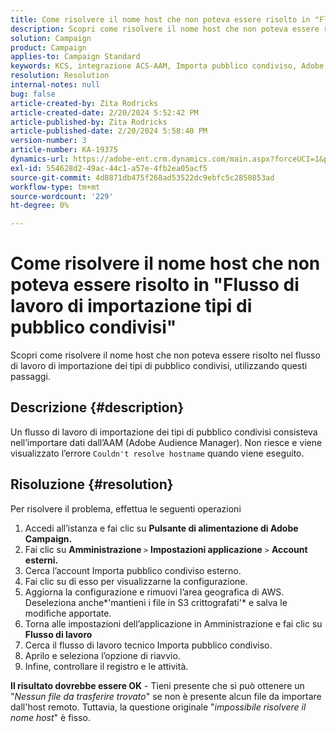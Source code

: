```yaml
---
title: Come risolvere il nome host che non poteva essere risolto in "Flusso di lavoro di importazione tipi di pubblico condivisi"
description: Scopri come risolvere il nome host che non poteva essere risolto in Flusso di lavoro di importazione tipi di pubblico condivisi
solution: Campaign
product: Campaign
applies-to: Campaign Standard
keywords: KCS, integrazione ACS-AAM, Importa pubblico condiviso, Adobe Campaign Standard,
resolution: Resolution
internal-notes: null
bug: false
article-created-by: Zita Rodricks
article-created-date: 2/20/2024 5:52:42 PM
article-published-by: Zita Rodricks
article-published-date: 2/20/2024 5:58:40 PM
version-number: 3
article-number: KA-19375
dynamics-url: https://adobe-ent.crm.dynamics.com/main.aspx?forceUCI=1&pagetype=entityrecord&etn=knowledgearticle&id=c1c702d2-18d0-ee11-9079-6045bd006b4b
exl-id: 554628d2-49ac-44c1-a57e-4fb2ea05acf5
source-git-commit: 4d8871db475f268ad53522dc9ebfc5c2850853ad
workflow-type: tm+mt
source-wordcount: '229'
ht-degree: 0%

---
```


# Come risolvere il nome host che non poteva essere risolto in &quot;Flusso di lavoro di importazione tipi di pubblico condivisi&quot;


Scopri come risolvere il nome host che non poteva essere risolto nel flusso di lavoro di importazione dei tipi di pubblico condivisi, utilizzando questi passaggi.

## Descrizione {#description}

Un flusso di lavoro di importazione dei tipi di pubblico condivisi consisteva nell’importare dati dall’AAM (Adobe Audience Manager). Non riesce e viene visualizzato l’errore `Couldn't resolve hostname` quando viene eseguito.

## Risoluzione {#resolution}


Per risolvere il problema, effettua le seguenti operazioni

1. Accedi all’istanza e fai clic su <b>Pulsante di alimentazione di Adobe Campaign.</b>
2. Fai clic su <b>Amministrazione </b>`>`  <b>Impostazioni applicazione</b> `>`  <b>Account esterni.</b>
3. Cerca l’account Importa pubblico condiviso esterno.
4. Fai clic su di esso per visualizzarne la configurazione.
5. Aggiorna la configurazione e rimuovi l’area geografica di AWS. Deseleziona anche*&#39;mantieni i file in S3 crittografati&#39;* e salva le modifiche apportate.
6. Torna alle impostazioni dell’applicazione in Amministrazione e fai clic su<b> Flusso di lavoro </b>
7. Cerca il flusso di lavoro tecnico Importa pubblico condiviso.
8. Aprilo e seleziona l’opzione di riavvio.
9. Infine, controllare il registro e le attività.


<b>Il risultato dovrebbe essere OK</b> - Tieni presente che si può ottenere un &quot;*Nessun file da trasferire trovato*&quot; se non è presente alcun file da importare dall&#39;host remoto. Tuttavia, la questione originale &quot;*impossibile risolvere il nome host*&quot; è fisso.

